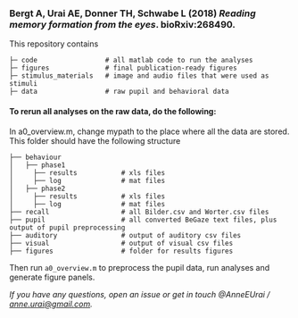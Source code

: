 
### Bergt A, Urai AE, Donner TH, Schwabe L (2018) _Reading memory formation from the eyes_. bioRxiv:268490. ###

This repository contains
```
├─ code                 # all matlab code to run the analyses
├─ figures              # final publication-ready figures
├─ stimulus_materials   # image and audio files that were used as stimuli
├─ data                 # raw pupil and behavioral data
```

#### To rerun all analyses on the raw data, do the following:

In a0_overview.m, change mypath to the place where all the data are stored. This folder should have the following structure

```
├── behaviour
│   ├── phase1
│     ├── results           # xls files
│     ├── log               # mat files
│   ├── phase2
│     ├── results           # xls files
│     ├── log               # mat files
├── recall                  # all Bilder.csv and Worter.csv files
├── pupil                   # all converted BeGaze text files, plus output of pupil preprocessing
├── auditory                # output of auditory csv files
├── visual                  # output of visual csv files
├── figures                 # folder for results figures
```
Then run `a0_overview.m` to preprocess the pupil data, run analyses and generate figure panels.

*If you have any questions, open an issue or get in touch @AnneEUrai / anne.urai@gmail.com.*
